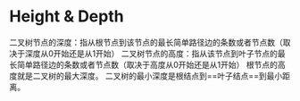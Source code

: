 # Height & Depth
二叉树节点的深度：指从根节点到该节点的最长简单路径边的条数或者节点数（取决于深度从0开始还是从1开始）
二叉树节点的高度：指从该节点到叶子节点的最长简单路径边的条数或者节点数（取决于高度从0开始还是从1开始）
根节点的高度就是二叉树的最大深度。
二叉树的最小深度是根结点到==叶子结点==到最小距离。
